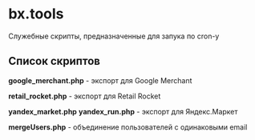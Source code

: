 # bx.tools
Служебные скрипты, предназначенные для запука по cron-у

## Список скриптов

**google_merchant.php** - экспорт для Google Merchant

**retail_rocket.php** - экспорт для Retail Rocket

**yandex_market.php**
**yandex_run.php** - экспорт для Ян­декс.Мар­кет

**mergeUsers.php** - объединение пользователей с одинаковыми email

